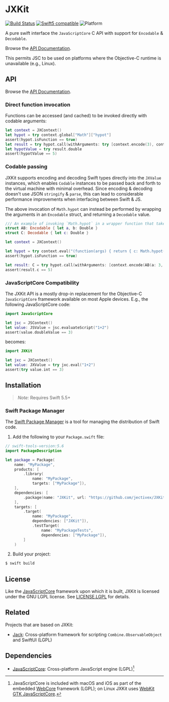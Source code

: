 # JXKit

[![Build Status][GitHubActionBadge]][ActionsLink]
[![Swift5 compatible][Swift5Badge]][Swift5Link] 
![Platform][SwiftPlatforms]
<!-- [![](https://tokei.rs/b1/github/jectivex/JXKit)](https://github.com/jectivex/JXKit) -->

A pure swift interface the `JavaScriptCore` C API with support for `Encodable` & `Decodable`.

Browse the [API Documentation].

This permits JSC to be used on platforms where the Objective-C runtime is unavailable (e.g., Linux).


## API

Browse the [API Documentation].

### Direct function invocation

Functions can be accessed (and cached) to be invoked directly with codable arguments:

```swift
let context = JXContext()
let hypot = try context.global["Math"]["hypot"]
assert(hypot.isFunction == true)
let result = try hypot.call(withArguments: try [context.encode(3), context.encode(4)])
let hypotValue = try result.double
assert(hypotValue == 5)
```

### Codable passing

JXKit supports encoding and decoding Swift types directly into the `JXValue` instances, which enables `Codable`  instances to be passed back and forth to the virtual machine with minimal overhead. Since encoding & decoding doesn't use JSON `stringify` & `parse`, this can lead to considerable performance improvements when interfacing between Swift & JS.

The above invocation of `Math.hypot` can instead be performed by wrapping the arguments in an `Encodable` struct, and returning a `Decodable` value. 

```swift
/// An example of invoking `Math.hypot` in a wrapper function that takes an encodable argument and returns a Decodable retult.
struct AB: Encodable { let a, b: Double }
struct C: Decodable { let c: Double }

let context = JXContext()

let hypot = try context.eval("(function(args) { return { c: Math.hypot(args.a, args.b) }; })")
assert(hypot.isFunction == true)

let result: C = try hypot.call(withArguments: [context.encode(AB(a: 3, b: 4))]).toDecodable(ofType: C.self)
assert(result.c == 5)
```

### JavaScriptCore Compatibility

The JXKit API is a mostly drop-in replacement for the Objective-C `JavaScriptCore` framework available on most Apple devices. E.g., the following JavaScriptCore code:

```swift
import JavaScriptCore

let jsc = JSContext()
let value: JSValue = jsc.evaluateScript("1+2")
assert(value.doubleValue == 3)
```

becomes:

```swift
import JXKit

let jxc = JXContext()
let value: JXValue = try jxc.eval("1+2")
assert(try value.int == 3)
```

## Installation

> _Note:_ Requires Swift 5.5+

### Swift Package Manager

The [Swift Package Manager][] is a tool for managing the distribution of
Swift code.

1. Add the following to your `Package.swift` file:

  ```swift
  // swift-tools-version:5.6
  import PackageDescription

  let package = Package(
      name: "MyPackage",
      products: [
          .library(
              name: "MyPackage",
              targets: ["MyPackage"]),
      ],
      dependencies: [
          .package(name: "JXKit", url: "https://github.com/jectivex/JXKit.git", .upToNextMajor(from: "2.0")),
      ],
      targets: [
          .target(
              name: "MyPackage",
              dependencies: ["JXKit"]),
              .testTarget(
                  name: "MyPackageTests",
                  dependencies: ["MyPackage"]),
          ]
      )
  ```

2. Build your project:

  ```sh
  $ swift build
  ```

## License

Like the [JavaScriptCore](https://webkit.org/licensing-webkit/) framework
upon which it is built, JXKit is licensed under the GNU LGPL license.
See [LICENSE.LGPL](LICENSE.LGPL) for details.

## Related

Projects that are based on JXKit:

 - [Jack][]: Cross-platform framework for scripting `Combine.ObservableObject` and SwiftUI (LGPL)

## Dependencies

 - [JavaScriptCore][]: Cross-platform JavaScript engine (LGPL)[^1]

[^1]: JavaScriptCore is included with macOS and iOS as part of the embedded [WebCore](https://webkit.org/licensing-webkit/) framework (LGPL); on Linux JXKit uses [WebKit GTK JavaScriptCore](https://webkitgtk.org/).


[Swift Package Manager]: https://swift.org/package-manager
[API Documentation]: https://www.jective.org/JKKit/documentation/jkkit/

[ProjectLink]: https://github.com/jectivex/JKKit
[ActionsLink]: https://github.com/jectivex/JKKit/actions
[API Documentation]: https://www.jective.org/JKKit/documentation/jack/

[Swift]: https://swift.org/
[OpenCombine]: https://github.com/OpenCombine/OpenCombine
[JXKit]: https://github.com/jectivex/JXKit
[Jack]: https://github.com/jectivex/Jack
[JavaScriptCore]: https://trac.webkit.org/wiki/JavaScriptCore

[GitHubActionBadge]: https://img.shields.io/github/workflow/status/jectivex/JXKit/JXKit%20CI

[Swift5Badge]: https://img.shields.io/badge/swift-5-orange.svg?style=flat
[Swift5Link]: https://developer.apple.com/swift/
[SwiftPlatforms]: https://img.shields.io/badge/Platforms-macOS%20|%20iOS%20|%20tvOS%20|%20Linux-teal.svg

